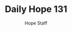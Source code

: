 ---
image: /assets/img/daily-hope-default-artwork.png
title: Daily Hope 131
number: 131
categories:
  - Daily Hope
author: Hope Staff
notes: Daily Hope 131
embed: >-
  EMBED_GOES_HERE
---